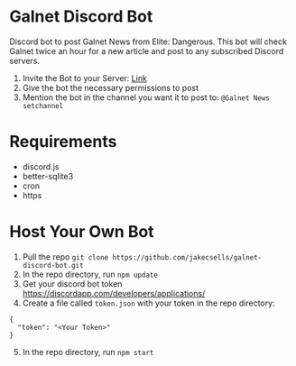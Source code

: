 # Galnet Discord Bot
Discord bot to post Galnet News from Elite: Dangerous. This bot will check Galnet twice an hour for a new article and post to any subscribed Discord servers.

1. Invite the Bot to your Server: [Link](https://discord.com/oauth2/authorize?client_id=937466947975651378&permissions=445440&scope=bot)
2. Give the bot the necessary permissions to post
3. Mention the bot in the channel you want it to post to: `@Galnet News setchannel`

# Requirements
* discord.js
* better-sqlite3
* cron
* https

# Host Your Own Bot
1. Pull the repo `git clone https://github.com/jakecsells/galnet-discord-bot.git`
2. In the repo directory, run `npm update`
3. Get your discord bot token https://discordapp.com/developers/applications/
4. Create a file called `token.json` with your token in the repo directory:
```
{
  "token": "<Your Token>"
}
```
5. In the repo directory, run `npm start`

